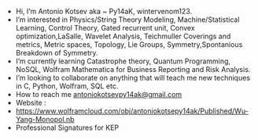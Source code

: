   - Hi, I’m Antonio Kotsev aka ~ Py14aK, wintervenom123.
  - I’m interested in Physics/String Theory Modeling, Machine/Statistical Learning, Control Theory, Gated recurrent unit, Convex optimization,LaSalle,
Wavelet Analysis, Teichmuller Coverings and metrics, Metric spaces, Topology, Lie Groups, Symmetry,Spontanious Breakdown of Symmetry.
  - I’m currently learning Catastrophe theory, Quantum Programming, NoSQL, Wolfram Mathematica for Business Reporting and Risk Analysis.
  - I’m looking to collaborate on anything that will teach me new techniques in C, Python, Wolfram, SQL etc.
  - How to reach me antoniokotsevpy14ak@gmail.com
  - Website :
  - https://www.wolframcloud.com/obj/antoniokotsepy14ak/Published/Wu-Yang-Monopol.nb
  - Professional Signatures for KEP
